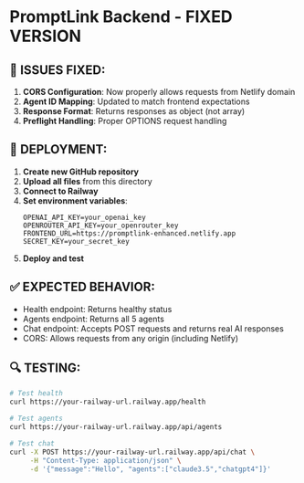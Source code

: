 # PromptLink Backend - FIXED VERSION

## 🔧 ISSUES FIXED:

1. **CORS Configuration**: Now properly allows requests from Netlify domain
2. **Agent ID Mapping**: Updated to match frontend expectations
3. **Response Format**: Returns responses as object (not array)
4. **Preflight Handling**: Proper OPTIONS request handling

## 🚀 DEPLOYMENT:

1. **Create new GitHub repository**
2. **Upload all files** from this directory
3. **Connect to Railway**
4. **Set environment variables**:
   ```
   OPENAI_API_KEY=your_openai_key
   OPENROUTER_API_KEY=your_openrouter_key
   FRONTEND_URL=https://promptlink-enhanced.netlify.app
   SECRET_KEY=your_secret_key
   ```
5. **Deploy and test**

## ✅ EXPECTED BEHAVIOR:

- Health endpoint: Returns healthy status
- Agents endpoint: Returns all 5 agents
- Chat endpoint: Accepts POST requests and returns real AI responses
- CORS: Allows requests from any origin (including Netlify)

## 🔍 TESTING:

```bash
# Test health
curl https://your-railway-url.railway.app/health

# Test agents
curl https://your-railway-url.railway.app/api/agents

# Test chat
curl -X POST https://your-railway-url.railway.app/api/chat \
     -H "Content-Type: application/json" \
     -d '{"message":"Hello", "agents":["claude3.5","chatgpt4"]}'
```

